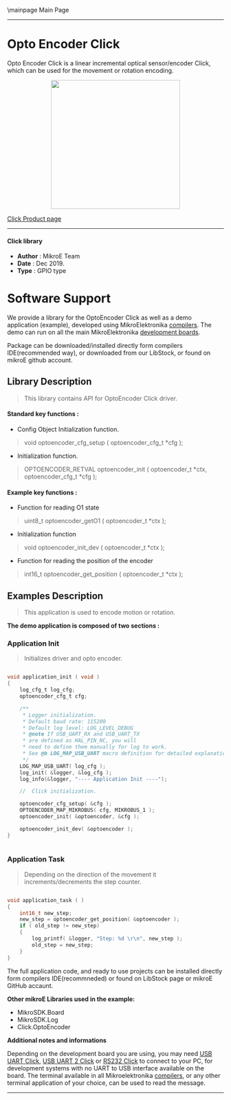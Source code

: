 \mainpage Main Page
 
 

---
# Opto Encoder Click

Opto Encoder Click is a linear incremental optical sensor/encoder Click, which can be used for the movement or rotation encoding.

<p align="center">
  <img src="https://download.mikroe.com/images/click_for_ide/optoencoder_click.png" height=300px>
</p>

[Click Product page](https://www.mikroe.com/opto-encoder-click)

---


#### Click library 

- **Author**        : MikroE Team
- **Date**          : Dec 2019.
- **Type**          : GPIO type


# Software Support

We provide a library for the OptoEncoder Click 
as well as a demo application (example), developed using MikroElektronika 
[compilers](https://shop.mikroe.com/compilers). 
The demo can run on all the main MikroElektronika [development boards](https://shop.mikroe.com/development-boards).

Package can be downloaded/installed directly form compilers IDE(recommended way), or downloaded from our LibStock, or found on mikroE github account. 

## Library Description

> This library contains API for OptoEncoder Click driver.

#### Standard key functions :

- Config Object Initialization function.
> void optoencoder_cfg_setup ( optoencoder_cfg_t *cfg ); 
 
- Initialization function.
> OPTOENCODER_RETVAL optoencoder_init ( optoencoder_t *ctx, optoencoder_cfg_t *cfg );

#### Example key functions :

- Function for reading O1 state
> uint8_t optoencoder_getO1 ( optoencoder_t *ctx );
 
- Initialization function
> void optoencoder_init_dev ( optoencoder_t *ctx );

- Function for reading the position of the encoder
> int16_t optoencoder_get_position ( optoencoder_t *ctx );

## Examples Description

> This application is used to encode motion or rotation.

**The demo application is composed of two sections :**

### Application Init 

> Initializes driver and opto encoder.

```c

void application_init ( void )
{
    log_cfg_t log_cfg;
    optoencoder_cfg_t cfg;

    /** 
     * Logger initialization.
     * Default baud rate: 115200
     * Default log level: LOG_LEVEL_DEBUG
     * @note If USB_UART_RX and USB_UART_TX 
     * are defined as HAL_PIN_NC, you will 
     * need to define them manually for log to work. 
     * See @b LOG_MAP_USB_UART macro definition for detailed explanation.
     */
    LOG_MAP_USB_UART( log_cfg );
    log_init( &logger, &log_cfg );
    log_info(&logger, "---- Application Init ----");

    //  Click initialization.

    optoencoder_cfg_setup( &cfg );
    OPTOENCODER_MAP_MIKROBUS( cfg, MIKROBUS_1 );
    optoencoder_init( &optoencoder, &cfg );

    optoencoder_init_dev( &optoencoder );
}
  
```

### Application Task

> Depending on the direction of the movement it increments/decrements the step counter.

```c

void application_task ( )
{
    int16_t new_step;
    new_step = optoencoder_get_position( &optoencoder );
    if ( old_step != new_step)
    {
        log_printf( &logger, "Step: %d \r\n", new_step );
        old_step = new_step;
    }
}

```

The full application code, and ready to use projects can be  installed directly form compilers IDE(recommneded) or found on LibStock page or mikroE GitHub accaunt.

**Other mikroE Libraries used in the example:** 

- MikroSDK.Board
- MikroSDK.Log
- Click.OptoEncoder

**Additional notes and informations**

Depending on the development board you are using, you may need 
[USB UART Click](https://shop.mikroe.com/usb-uart-click), 
[USB UART 2 Click](https://shop.mikroe.com/usb-uart-2-click) or 
[RS232 Click](https://shop.mikroe.com/rs232-click) to connect to your PC, for 
development systems with no UART to USB interface available on the board. The 
terminal available in all Mikroelektronika 
[compilers](https://shop.mikroe.com/compilers), or any other terminal application 
of your choice, can be used to read the message.



---
